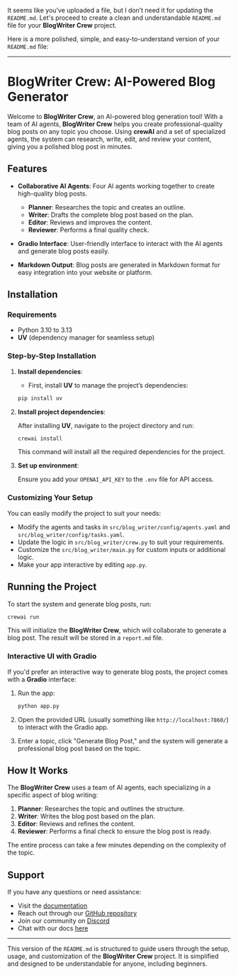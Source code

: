 It seems like you’ve uploaded a file, but I don’t need it for updating the `README.md`. Let's proceed to create a clean and understandable `README.md` file for your **BlogWriter Crew** project.

Here is a more polished, simple, and easy-to-understand version of your `README.md` file:

---

# BlogWriter Crew: AI-Powered Blog Generator

Welcome to **BlogWriter Crew**, an AI-powered blog generation tool! With a team of AI agents, **BlogWriter Crew** helps you create professional-quality blog posts on any topic you choose. Using **crewAI** and a set of specialized agents, the system can research, write, edit, and review your content, giving you a polished blog post in minutes.

## Features

* **Collaborative AI Agents**: Four AI agents working together to create high-quality blog posts.

  * **Planner**: Researches the topic and creates an outline.
  * **Writer**: Drafts the complete blog post based on the plan.
  * **Editor**: Reviews and improves the content.
  * **Reviewer**: Performs a final quality check.

* **Gradio Interface**: User-friendly interface to interact with the AI agents and generate blog posts easily.

* **Markdown Output**: Blog posts are generated in Markdown format for easy integration into your website or platform.

## Installation

### Requirements

* Python 3.10 to 3.13
* **UV** (dependency manager for seamless setup)

### Step-by-Step Installation

1. **Install dependencies**:

   * First, install **UV** to manage the project’s dependencies:

   ```bash
   pip install uv
   ```

2. **Install project dependencies**:

   After installing **UV**, navigate to the project directory and run:

   ```bash
   crewai install
   ```

   This command will install all the required dependencies for the project.

3. **Set up environment**:

   Ensure you add your `OPENAI_API_KEY` to the `.env` file for API access.

### Customizing Your Setup

You can easily modify the project to suit your needs:

* Modify the agents and tasks in `src/blog_writer/config/agents.yaml` and `src/blog_writer/config/tasks.yaml`.
* Update the logic in `src/blog_writer/crew.py` to suit your requirements.
* Customize the `src/blog_writer/main.py` for custom inputs or additional logic.
* Make your app interactive by editing `app.py`.

## Running the Project

To start the system and generate blog posts, run:

```bash
crewai run
```

This will initialize the **BlogWriter Crew**, which will collaborate to generate a blog post. The result will be stored in a `report.md` file.

### Interactive UI with Gradio

If you'd prefer an interactive way to generate blog posts, the project comes with a **Gradio** interface:

1. Run the app:

   ```bash
   python app.py
   ```

2. Open the provided URL (usually something like `http://localhost:7860/`) to interact with the Gradio app.

3. Enter a topic, click "Generate Blog Post," and the system will generate a professional blog post based on the topic.

## How It Works

The **BlogWriter Crew** uses a team of AI agents, each specializing in a specific aspect of blog writing:

1. **Planner**: Researches the topic and outlines the structure.
2. **Writer**: Writes the blog post based on the plan.
3. **Editor**: Reviews and refines the content.
4. **Reviewer**: Performs a final check to ensure the blog post is ready.

The entire process can take a few minutes depending on the complexity of the topic.

## Support

If you have any questions or need assistance:

* Visit the [documentation](https://docs.crewai.com)
* Reach out through our [GitHub repository](https://github.com/joaomdmoura/crewai)
* Join our community on [Discord](https://discord.com/invite/X4JWnZnxPb)
* Chat with our docs [here](https://chatg.pt/DWjSBZn)

---

This version of the `README.md` is structured to guide users through the setup, usage, and customization of the **BlogWriter Crew** project. It is simplified and designed to be understandable for anyone, including beginners.
